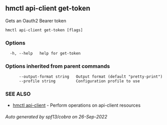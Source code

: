 ## hmctl api-client get-token

Gets an Oauth2 Bearer token

```
hmctl api-client get-token [flags]
```

### Options

```
  -h, --help   help for get-token
```

### Options inherited from parent commands

```
      --output-format string   Output format (default "pretty-print")
      --profile string         Configuration profile to use
```

### SEE ALSO

* [hmctl api-client](hmctl_api-client.md)	 - Perform operations on api-client resources

###### Auto generated by spf13/cobra on 26-Sep-2022
